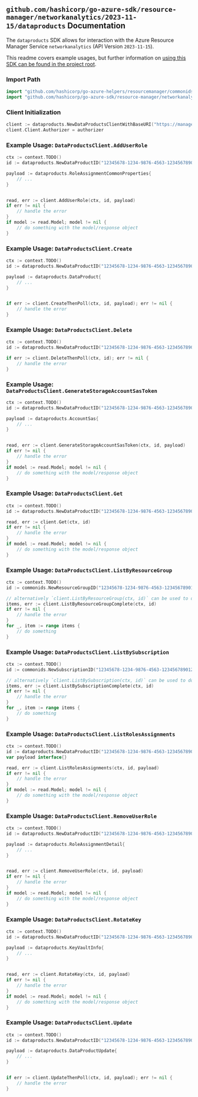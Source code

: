 
## `github.com/hashicorp/go-azure-sdk/resource-manager/networkanalytics/2023-11-15/dataproducts` Documentation

The `dataproducts` SDK allows for interaction with the Azure Resource Manager Service `networkanalytics` (API Version `2023-11-15`).

This readme covers example usages, but further information on [using this SDK can be found in the project root](https://github.com/hashicorp/go-azure-sdk/tree/main/docs).

### Import Path

```go
import "github.com/hashicorp/go-azure-helpers/resourcemanager/commonids"
import "github.com/hashicorp/go-azure-sdk/resource-manager/networkanalytics/2023-11-15/dataproducts"
```


### Client Initialization

```go
client := dataproducts.NewDataProductsClientWithBaseURI("https://management.azure.com")
client.Client.Authorizer = authorizer
```


### Example Usage: `DataProductsClient.AddUserRole`

```go
ctx := context.TODO()
id := dataproducts.NewDataProductID("12345678-1234-9876-4563-123456789012", "example-resource-group", "dataProductValue")

payload := dataproducts.RoleAssignmentCommonProperties{
	// ...
}


read, err := client.AddUserRole(ctx, id, payload)
if err != nil {
	// handle the error
}
if model := read.Model; model != nil {
	// do something with the model/response object
}
```


### Example Usage: `DataProductsClient.Create`

```go
ctx := context.TODO()
id := dataproducts.NewDataProductID("12345678-1234-9876-4563-123456789012", "example-resource-group", "dataProductValue")

payload := dataproducts.DataProduct{
	// ...
}


if err := client.CreateThenPoll(ctx, id, payload); err != nil {
	// handle the error
}
```


### Example Usage: `DataProductsClient.Delete`

```go
ctx := context.TODO()
id := dataproducts.NewDataProductID("12345678-1234-9876-4563-123456789012", "example-resource-group", "dataProductValue")

if err := client.DeleteThenPoll(ctx, id); err != nil {
	// handle the error
}
```


### Example Usage: `DataProductsClient.GenerateStorageAccountSasToken`

```go
ctx := context.TODO()
id := dataproducts.NewDataProductID("12345678-1234-9876-4563-123456789012", "example-resource-group", "dataProductValue")

payload := dataproducts.AccountSas{
	// ...
}


read, err := client.GenerateStorageAccountSasToken(ctx, id, payload)
if err != nil {
	// handle the error
}
if model := read.Model; model != nil {
	// do something with the model/response object
}
```


### Example Usage: `DataProductsClient.Get`

```go
ctx := context.TODO()
id := dataproducts.NewDataProductID("12345678-1234-9876-4563-123456789012", "example-resource-group", "dataProductValue")

read, err := client.Get(ctx, id)
if err != nil {
	// handle the error
}
if model := read.Model; model != nil {
	// do something with the model/response object
}
```


### Example Usage: `DataProductsClient.ListByResourceGroup`

```go
ctx := context.TODO()
id := commonids.NewResourceGroupID("12345678-1234-9876-4563-123456789012", "example-resource-group")

// alternatively `client.ListByResourceGroup(ctx, id)` can be used to do batched pagination
items, err := client.ListByResourceGroupComplete(ctx, id)
if err != nil {
	// handle the error
}
for _, item := range items {
	// do something
}
```


### Example Usage: `DataProductsClient.ListBySubscription`

```go
ctx := context.TODO()
id := commonids.NewSubscriptionID("12345678-1234-9876-4563-123456789012")

// alternatively `client.ListBySubscription(ctx, id)` can be used to do batched pagination
items, err := client.ListBySubscriptionComplete(ctx, id)
if err != nil {
	// handle the error
}
for _, item := range items {
	// do something
}
```


### Example Usage: `DataProductsClient.ListRolesAssignments`

```go
ctx := context.TODO()
id := dataproducts.NewDataProductID("12345678-1234-9876-4563-123456789012", "example-resource-group", "dataProductValue")
var payload interface{}

read, err := client.ListRolesAssignments(ctx, id, payload)
if err != nil {
	// handle the error
}
if model := read.Model; model != nil {
	// do something with the model/response object
}
```


### Example Usage: `DataProductsClient.RemoveUserRole`

```go
ctx := context.TODO()
id := dataproducts.NewDataProductID("12345678-1234-9876-4563-123456789012", "example-resource-group", "dataProductValue")

payload := dataproducts.RoleAssignmentDetail{
	// ...
}


read, err := client.RemoveUserRole(ctx, id, payload)
if err != nil {
	// handle the error
}
if model := read.Model; model != nil {
	// do something with the model/response object
}
```


### Example Usage: `DataProductsClient.RotateKey`

```go
ctx := context.TODO()
id := dataproducts.NewDataProductID("12345678-1234-9876-4563-123456789012", "example-resource-group", "dataProductValue")

payload := dataproducts.KeyVaultInfo{
	// ...
}


read, err := client.RotateKey(ctx, id, payload)
if err != nil {
	// handle the error
}
if model := read.Model; model != nil {
	// do something with the model/response object
}
```


### Example Usage: `DataProductsClient.Update`

```go
ctx := context.TODO()
id := dataproducts.NewDataProductID("12345678-1234-9876-4563-123456789012", "example-resource-group", "dataProductValue")

payload := dataproducts.DataProductUpdate{
	// ...
}


if err := client.UpdateThenPoll(ctx, id, payload); err != nil {
	// handle the error
}
```
